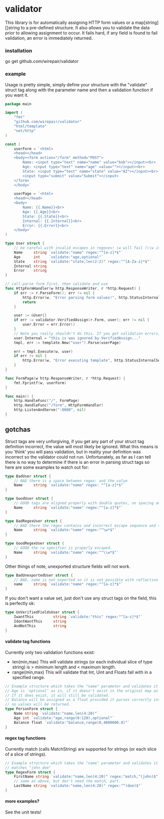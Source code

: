 # validator 
This library is for automatically assigning HTTP form values or a map[string][]string to a pre-defined structure. It also allows you to validate the data prior to allowing assignment to occur. It fails hard, if any field is found to fail validation, an error is immediately returned. 

### installation
go get github.com/wirepair/validator

### example  
Usage is pretty simple, simply define your structure with the "validate" struct tag along with the parameter name and then a validation function if you want it.
```Go
package main

import (
	"fmt"
	"github.com/wirepair/validator"
	"html/template"
	"net/http"
)

const (
	userForm = `<html>
	<head></head>
	<body><form action="/form" method="POST">
		Name: <input type="text" name="name" value="bob"></input><br>
		Age: <input type="text" name="age" value=""></input><br>
		State: <input type="text" name="state" value="AZ"></input><br>
		<input type="submit" value="Submit"></input>
	</form>
	</body>`

	userPage = `<html>
	<head></head>
	<body>
		Name: {{.Name}}<br>
		Age: {{.Age}}<br>
		State: {{.State}}<br>
		Internal: {{.Internal}}<br>
		Error: {{.Error}}<br>
	</body>`
)

type User struct {
	// be careful with invalid escapes in regexes! \w will fail (\\w is correct) and regex field will be ignored!
	Name     string `validate:"name" regex:"^[a-z]*$"`
	Age      int    `validate:"age,optional"`
	State    string `validate:"state,len(2:2)" regex:"^[A-Za-z]*$"`
	Internal string
	Error    string
}

// call parse form first, then validate and use
func HttpFormHandler(w http.ResponseWriter, r *http.Request) {
	if err := r.ParseForm(); err != nil {
		http.Error(w, "Error parsing form values!", http.StatusInternalServerError)
		return
	}

	user := &User{}
	if err := validator.VerifiedAssign(r.Form, user); err != nil {
		user.Error = err.Error()
	}
	// Note you really shouldn't do this. If you get validation errors, throw it away and ask the user again.
	user.Internal = "this is was ignored by VerifiedAssign..."
	tmpl, err := template.New("user").Parse(userPage)

	err = tmpl.Execute(w, user)
	if err != nil {
		http.Error(w, "Error executing template", http.StatusInternalServerError)
	}
}

func FormPage(w http.ResponseWriter, r *http.Request) {
	fmt.Fprintf(w, userForm)
}

func main() {
	http.HandleFunc("/", FormPage)
	http.HandleFunc("/form", HttpFormHandler)
	http.ListenAndServe(":8080", nil)
}
```

## gotchas
Struct tags are very unforgiving, if you get any part of your struct tag definition incorrect, the value will most likely be ignored. What this means is you 'think' you will pass validation, but in reality your definition was incorrect so the validator could not run. Unfortunately, as far as I can tell there is no way to determine if there
is an error in parsing struct tags so here are some examples to watch out for:
```Go
type BadUser struct {
	// BAD there is a space between regex: and the value
	Name     string `validate:"name" regex: "^[a-z]*$"`
}

type GoodUser struct {
	// GOOD tags are aligned properly with double quotes, no spacing and the correct specifiers used.
	Name     string `validate:"name" regex:"^[a-z]*$"`
}

type BadRegexUser struct {
	// BAD there the regex contains and incorrect escape sequence and the regex will be ignored!
	Name     string `validate:"name" regex:"^\w*$"`	
}

type GoodRegexUser struct {
	// GOOD the \w specifier is properly escaped.
	Name     string `validate:"name" regex:"^\\w*$"`	
}
```

Other things of note, unexported structure fields will not work.
```Go
type BadUnexportedUser struct {
	// BAD, name is not exported so it is not possible with reflection to set the unexported name field.
	name     string `validate:"name" regex:"^[a-z]*$"`
}
```

If you don't want a value set, just don't use any struct tags on the field, this is perfectly ok:
```Go
type UnVerifiedFieldsUser struct {
	IwantThis         string `validate:"this" regex:"^[a-z]*$"`
	IdontWantThis     string 
	AndNotThis        string
}
```

#### validate tag functions
Currently only two validation functions exist:
- len(min,max)  This will validate strings (or each individual slice of type string) is > minimum length and < maximum length.
- range(min,max) This will validate that Int, Uint and Floats fall with in a specified range. 

```Go
// Example structure which takes the "name" parameter and validates it is &gt; 4 characters and &lt; 20 characters
// Age is 'optional' as in, if it doesn't exist in the original map as a key, we can safely disregard it. 
// If it does exist, it will still be validated.
// Balance will be assigned as a float provided it parses correctly into a float value. if not it will fail and
// no values will be returned.
type PersonForm struct {
	Name string `validate:"name,len(4:20)"`
	Age int `validate:"age,range(0:120),optional"`
	Balance float `validate:"balance,range(0,4000000.0)"`
}
```

#### regex tag functions
Currently match (calls MatchString) are supported for strings (or each slice of a slice of strings).
```Go
// Example structure which takes the "name" parameter and validates it is > 4 characters and < 20 characters and
// matches "john doe"
type RegexForm struct {
	FirstName string `validate:"name,len(4:20)" regex:"match,^(john)$"`
	// same as above, but don't need the match, part.
	LastName string `validate:"name,len(4:20)" regex:"^(doe)$"`
}
```


#### more examples?
See the unit tests!
